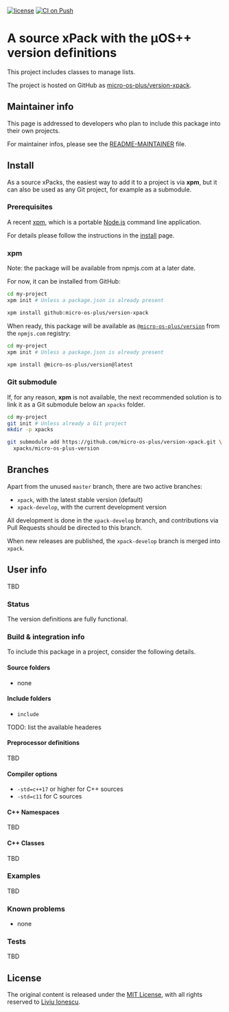 [![license](https://img.shields.io/github/license/micro-os-plus/version-xpack)](https://github.com/micro-os-plus/version-xpack/blob/xpack/LICENSE)
[![CI on Push](https://github.com/micro-os-plus/version-xpack/workflows/CI%20on%20Push/badge.svg)](https://github.com/micro-os-plus/version-xpack/actions?query=workflow%3A%22CI+on+Push%22)

# A source xPack with the µOS++ version definitions

This project includes classes to manage lists.

The project is hosted on GitHub as
[micro-os-plus/version-xpack](https://github.com/micro-os-plus/version-xpack).

## Maintainer info

This page is addressed to developers who plan to include this package
into their own projects.

For maintainer infos, please see the
[README-MAINTAINER](README-MAINTAINER.md) file.

## Install

As a source xPacks, the easiest way to add it to a project is via **xpm**,
but it can also be used as any Git project, for example as a submodule.

### Prerequisites

A recent [xpm](https://xpack.github.io/xpm/),
which is a portable [Node.js](https://nodejs.org/) command line application.

For details please follow the instructions in the
[install](https://xpack.github.io/install/) page.

### xpm

Note: the package will be available from npmjs.com at a later date.

For now, it can be installed from GitHub:

```sh
cd my-project
xpm init # Unless a package.json is already present

xpm install github:micro-os-plus/version-xpack
```

When ready, this package will be available as
[`@micro-os-plus/version`](https://www.npmjs.com/package/@micro-os-plus/version)
from the `npmjs.com` registry:

```sh
cd my-project
xpm init # Unless a package.json is already present

xpm install @micro-os-plus/version@latest
```

### Git submodule

If, for any reason, **xpm** is not available, the next recommended
solution is to link it as a Git submodule below an `xpacks` folder.

```sh
cd my-project
git init # Unless already a Git project
mkdir -p xpacks

git submodule add https://github.com/micro-os-plus/version-xpack.git \
  xpacks/micro-os-plus-version
```

## Branches

Apart from the unused `master` branch, there are two active branches:

- `xpack`, with the latest stable version (default)
- `xpack-develop`, with the current development version

All development is done in the `xpack-develop` branch, and contributions via
Pull Requests should be directed to this branch.

When new releases are published, the `xpack-develop` branch is merged
into `xpack`.

## User info

TBD

### Status

The version definitions are fully functional.

### Build & integration info

To include this package in a project, consider the following details.

#### Source folders

- none

#### Include folders

- `include`

TODO: list the available headeres

#### Preprocessor definitions

TBD

#### Compiler options

- `-std=c++17` or higher for C++ sources
- `-std=c11` for C sources

#### C++ Namespaces

TBD

#### C++ Classes

TBD

### Examples

TBD

### Known problems

- none

### Tests

TBD

## License

The original content is released under the
[MIT License](https://opensource.org/licenses/MIT/),
with all rights reserved to
[Liviu Ionescu](https://github.com/ilg-ul/).

